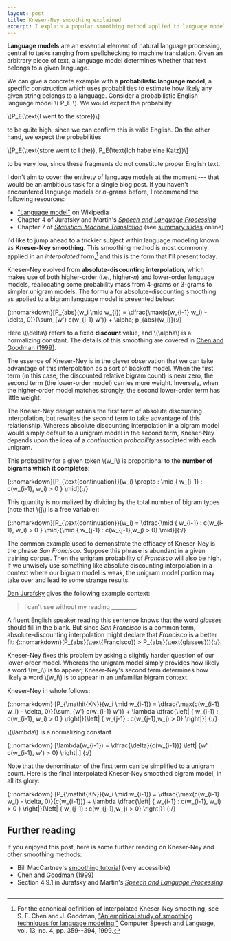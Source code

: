 ```yaml
---
layout: post
title: Kneser-Ney smoothing explained
excerpt: I explain a popular smoothing method applied to language models. The post describes Kneser-Ney as it applies to bigram language models and offers some intuition on why it works well.
---
```


**Language models** are an essential element of natural language processing,
  central to tasks ranging from spellchecking to machine translation. Given an
  arbitrary piece of text, a language model determines whether that text belongs
  to a given language.

We can give a concrete example with a **probabilistic language model**, a
specific construction which uses probabilities to estimate how likely any given
string belongs to a language. Consider a probabilistic English language model
\\( P_E \\). We would expect the probability

\\[P_E(\text{I went to the store})\\]

to be quite high, since we can confirm this is valid English. On the other hand,
we expect the probabilities

\\[P_E(\text{store went to I the}), P_E(\text{Ich habe eine Katz})\\]

to be very low, since these fragments do not constitute proper English text.

I don't aim to cover the entirety of language models at the moment --- that
would be an ambitious task for a single blog post. If you haven't encountered
language models or *n*-grams before, I recommend the following resources:

- ["Language model"][1] on Wikipedia
- Chapter 4 of Jurafsky and Martin's [*Speech and Language Processing*][2]
- Chapter 7 of [*Statistical Machine Translation*][3] (see [summary slides][4] online)

I'd like to jump ahead to a trickier subject within language modeling known as
**Kneser-Ney smoothing**. This smoothing method is most commonly applied in an
*interpolated* form,[^1] and this is the form that I'll present today.

Kneser-Ney evolved from **absolute-discounting interpolation**, which makes use
of both higher-order (i.e., higher-*n*) and lower-order language models,
reallocating some probability mass from 4-grams or 3-grams to simpler unigram
models. The formula for absolute-discounting smoothing as applied to a bigram
language model is presented below:

{::nomarkdown}\[P_{abs}(w_i \mid w_{i}) = \dfrac{\max(c(w_{i-1} w_i) - \delta, 0)}{\sum_{w'} c(w_{i-1} w')} + \alpha\; p_{abs}(w_i)\]{:/}

Here \\(\delta\\) refers to a fixed **discount** value, and \\(\alpha\\) is a
normalizing constant. The details of this smoothing are covered in
[Chen and Goodman (1999)][5].

The essence of Kneser-Ney is in the clever observation that we can take
advantage of this interpolation as a sort of backoff model. When the first term
(in this case, the discounted relative bigram count) is near zero, the second
term (the lower-order model) carries more weight. Inversely, when the
higher-order model matches strongly, the second lower-order term has little
weight.

The Kneser-Ney design retains the first term of absolute discounting
interpolation, but rewrites the second term to take advantage of this
relationship. Whereas absolute discounting interpolation in a bigram model would
simply default to a unigram model in the second term, Kneser-Ney depends upon
the idea of a *continuation probability* associated with each unigram.

This probability for a given token \\(w_i\\) is proportional to the **number of
bigrams which it completes**:

{::nomarkdown}\[P_{\text{continuation}}(w_i) \propto \: \mid \{ w_{i-1} : c(w_{i-1}, w_i) > 0 \} \mid\]{:/}

This quantity is normalized by dividing by the total number of bigram types
(note that \\(j\\) is a free variable):

{::nomarkdown}\[P_{\text{continuation}}(w_i) = \dfrac{\mid \{ w_{i-1} : c(w_{i-1}, w_i) > 0 \} \mid}{\mid \{ w_{j-1} : c(w_{j-1},w_j) > 0\} \mid}\]{:/}

The common example used to demonstrate the efficacy of Kneser-Ney is the phrase
*San Francisco*. Suppose this phrase is abundant in a given training corpus.
Then the unigram probability of *Francisco* will also be high. If we unwisely
use something like absolute discounting interpolation in a context where our
bigram model is weak, the unigram model portion may take over and lead to some
strange results.

[Dan Jurafsky][6] gives the following example context:

> I can't see without my reading _________.

A fluent English speaker reading this sentence knows that the word *glasses*
should fill in the blank. But since *San Francisco* is a common term,
absolute-discounting interpolation might declare that *Francisco* is a better
fit: {::nomarkdown}\(P_{abs}(\text{Francisco}) > P_{abs}(\text{glasses})\){:/}.

Kneser-Ney fixes this problem by asking a slightly harder question of our
lower-order model. Whereas the unigram model simply provides how likely a word
\\(w_i\\) is to appear, Kneser-Ney's second term determines how likely a word
\\(w_i\\) is to appear in an unfamiliar bigram context.

Kneser-Ney in whole follows:

{::nomarkdown}
\[P_{\mathit{KN}}(w_i \mid w_{i-1}) = \dfrac{\max(c(w_{i-1} w_i) - \delta, 0)}{\sum_{w'} c(w_{i-1} w')} + \lambda \dfrac{\left&#124; \{ w_{i-1} : c(w_{i-1}, w_i) > 0 \} \right&#124;}{\left&#124; \{ w_{j-1} : c(w_{j-1},w_j) > 0\} \right&#124;}\]
{:/}

\\(\lambda\\) is a normalizing constant

{::nomarkdown}
\[\lambda(w_{i-1}) = \dfrac{\delta}{c(w_{i-1})} \left&#124; \{w' : c(w_{i-1}, w') > 0\} \right&#124;.\]
{:/}

Note that the denominator of the first term can be simplified to a unigram count. Here is the final interpolated Kneser-Ney smoothed bigram model, in all its glory:

{::nomarkdown}
\[P_{\mathit{KN}}(w_i \mid w_{i-1}) = \dfrac{\max(c(w_{i-1} w_i) - \delta, 0)}{c(w_{i-1})} + \lambda \dfrac{\left&#124; \{ w_{i-1} : c(w_{i-1}, w_i) > 0 \} \right&#124;}{\left&#124; \{ w_{j-1} : c(w_{j-1},w_j) > 0\} \right&#124;}\]
{:/}

## Further reading

If you enjoyed this post, here is some further reading on Kneser-Ney and other
smoothing methods:

- Bill MacCartney's [smoothing tutorial][7] (very accessible)
- [Chen and Goodman (1999)][8]
- Section 4.9.1 in Jurafsky and Martin's [*Speech and Language Processing*][2]

<script type="text/javascript" src="http://cdn.mathjax.org/mathjax/latest/MathJax.js?config=TeX-AMS-MML_HTMLorMML"></script>

<img src="http://ir-na.amazon-adsystem.com/e/ir?t=blog0cbb-20&l=as2&o=1&a=0131873210" width="1" height="1" border="0" alt="" style="border:none !important; margin:0px !important;" />

[^1]: For the canonical definition of interpolated Kneser-Ney smoothing, see S. F. Chen and J. Goodman, ["An empirical study of smoothing techniques for language modeling,"][5] Computer Speech and Language, vol. 13, no. 4, pp. 359--394, 1999.

[1]: http://en.wikipedia.org/wiki/Language_model
[2]: http://www.amazon.com/gp/product/0131873210/ref=as_li_qf_sp_asin_tl?ie=UTF8&camp=1789&creative=9325&creativeASIN=0131873210&linkCode=as2&tag=blog0cbb-20
[3]: http://www.amazon.com/gp/product/0521874157/ref=as_li_tf_tl?ie=UTF8&camp=1789&creative=9325&creativeASIN=0521874157&linkCode=as2&tag=blog0cbb-20
[4]: http://www.statmt.org/book/slides/07-language-models.pdf
[5]: http://u.cs.biu.ac.il/~yogo/courses/mt2013/papers/chen-goodman-99.pdf
[6]: https://www.youtube.com/watch?v=wtB00EczoCM
[7]: http://nlp.stanford.edu/~wcmac/papers/20050421-smoothing-tutorial.pdf
[8]: http://u.cs.biu.ac.il/~yogo/courses/mt2013/papers/chen-goodman-99.pdf
